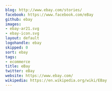 ```yaml
---
blog: http://www.ebay.com/stories/
facebook: https://www.facebook.com/eBay
github: ebay
images:
- ebay-ar21.svg
- ebay-icon.svg
layout: default
logohandle: ebay
skipped: 0
sort: ebay
tags:
- ecommerce
title: eBay
twitter: eBay
website: https://www.ebay.com/
wikipedia: https://en.wikipedia.org/wiki/EBay
---
```


